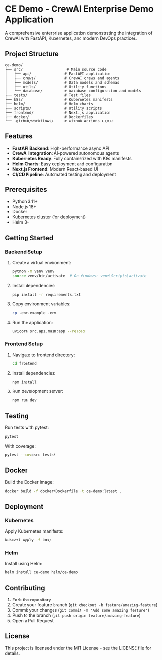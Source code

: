 # CE Demo - CrewAI Enterprise Demo Application

A comprehensive enterprise application demonstrating the integration of CrewAI with FastAPI, Kubernetes, and modern DevOps practices.

## Project Structure

```
ce-demo/
├── src/                    # Main source code
│   ├── api/               # FastAPI application
│   ├── crews/             # CrewAI crews and agents
│   ├── models/            # Data models and schemas
│   ├── utils/             # Utility functions
│   └── database/          # Database configuration and models
├── tests/                 # Test files
├── k8s/                   # Kubernetes manifests
├── helm/                  # Helm charts
├── scripts/               # Utility scripts
├── frontend/              # Next.js application
├── docker/                # Dockerfiles
└── .github/workflows/     # GitHub Actions CI/CD
```

## Features

- **FastAPI Backend**: High-performance async API
- **CrewAI Integration**: AI-powered autonomous agents
- **Kubernetes Ready**: Fully containerized with K8s manifests
- **Helm Charts**: Easy deployment and configuration
- **Next.js Frontend**: Modern React-based UI
- **CI/CD Pipeline**: Automated testing and deployment

## Prerequisites

- Python 3.11+
- Node.js 18+
- Docker
- Kubernetes cluster (for deployment)
- Helm 3+

## Getting Started

### Backend Setup

1. Create a virtual environment:
   ```bash
   python -m venv venv
   source venv/bin/activate  # On Windows: venv\Scripts\activate
   ```

2. Install dependencies:
   ```bash
   pip install -r requirements.txt
   ```

3. Copy environment variables:
   ```bash
   cp .env.example .env
   ```

4. Run the application:
   ```bash
   uvicorn src.api.main:app --reload
   ```

### Frontend Setup

1. Navigate to frontend directory:
   ```bash
   cd frontend
   ```

2. Install dependencies:
   ```bash
   npm install
   ```

3. Run development server:
   ```bash
   npm run dev
   ```

## Testing

Run tests with pytest:
```bash
pytest
```

With coverage:
```bash
pytest --cov=src tests/
```

## Docker

Build the Docker image:
```bash
docker build -f docker/Dockerfile -t ce-demo:latest .
```

## Deployment

### Kubernetes

Apply Kubernetes manifests:
```bash
kubectl apply -f k8s/
```

### Helm

Install using Helm:
```bash
helm install ce-demo helm/ce-demo
```

## Contributing

1. Fork the repository
2. Create your feature branch (`git checkout -b feature/amazing-feature`)
3. Commit your changes (`git commit -m 'Add some amazing feature'`)
4. Push to the branch (`git push origin feature/amazing-feature`)
5. Open a Pull Request

## License

This project is licensed under the MIT License - see the LICENSE file for details.